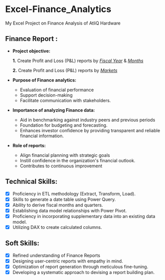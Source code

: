 # Excel-Finance_Analytics
My Excel Project on Finance Analysis of AtliQ Hardware 
## Finance Report :

- **Project objective:** 

    **1.** Create Profit and Loss (P&L) reports by _[Fiscal Year](https://github.com/SMNeha/Excel-Finance_Analytics/blob/main/P%26L%20Statement%20by%20Fiscal%20Year.pdf)_ & _[Months](https://github.com/SMNeha/Excel-Finance_Analytics/blob/main/P%26L%20Statement%20by%20Months.pdf)_ 

   **2.** Create Profit and Loss (P&L) reports by _[Markets](https://github.com/SMNeha/Excel-Finance_Analytics/blob/main/P%26L%20Statement%20by%20Markets.pdf)_

- **Purpose of Finance analytics:**
  + Evaluation of financial performance
  + Support decision-making
  + Facilitate communication with stakeholders.

- **Importance of analyzing Finance data:**
  + Aid in benchmarking against industry peers and previous periods
  + Foundation for budgeting and forecasting. 
  + Enhances investor confidence by providing transparent and reliable financial information.

- **Role of reports:**
  + Align financial planning with strategic goals
  + Instill confidence in the organization's financial outlook.
  + Contributes to continuous improvement 


## Technical Skills:
- [x]	Proficiency in ETL methodology (Extract, Transform, Load).
- [x]	Skills to generate a date table using Power Query.
- [x]	Ability to derive fiscal months and quarters.
- [x]	Establishing data model relationships with Power Pivot.
- [x]	Proficiency in incorporating supplementary data into an existing data model.
- [x]	Utilizing DAX to create calculated columns.

## Soft Skills:
- [x]	Refined understanding of Finance Reports
- [x]	Designing user-centric reports with empathy in mind.
- [x]	Optimization of report generation through meticulous fine-tuning.
- [x]	Developing a systematic approach to devising a report building plan.
